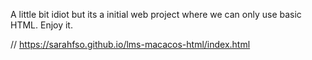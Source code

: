 A little bit idiot but its a initial web project where we can only use basic HTML.
Enjoy it.

//
https://sarahfso.github.io/lms-macacos-html/index.html
